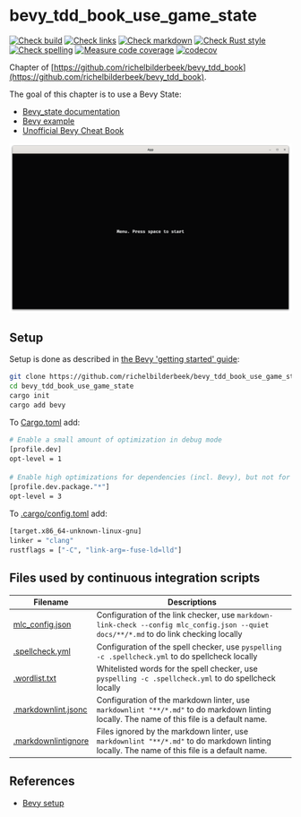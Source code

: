 # bevy_tdd_book_use_game_state

[![Check build](https://github.com/richelbilderbeek/bevy_tdd_book_use_game_state/actions/workflows/check_build.yaml/badge.svg?branch=master)](https://github.com/richelbilderbeek/bevy_tdd_book_use_game_state/actions/workflows/check_build.yaml)
[![Check links](https://github.com/richelbilderbeek/bevy_tdd_book_use_game_state/actions/workflows/check_links.yaml/badge.svg?branch=master)](https://github.com/richelbilderbeek/bevy_tdd_book_use_game_state/actions/workflows/check_links.yaml)
[![Check markdown](https://github.com/richelbilderbeek/bevy_tdd_book_use_game_state/actions/workflows/check_markdown.yaml/badge.svg?branch=master)](https://github.com/richelbilderbeek/bevy_tdd_book_use_game_state/actions/workflows/check_markdown.yaml)
[![Check Rust style](https://github.com/richelbilderbeek/bevy_tdd_book_use_game_state/actions/workflows/check_rust_style.yaml/badge.svg?branch=master)](https://github.com/richelbilderbeek/bevy_tdd_book_use_game_state/actions/workflows/check_rust_style.yaml)
[![Check spelling](https://github.com/richelbilderbeek/bevy_tdd_book_use_game_state/actions/workflows/check_spelling.yaml/badge.svg?branch=master)](https://github.com/richelbilderbeek/bevy_tdd_book_use_game_state/actions/workflows/check_spelling.yaml)
[![Measure code coverage](https://github.com/richelbilderbeek/bevy_tdd_book_use_game_state/actions/workflows/measure_codecov.yaml/badge.svg?branch=master)](https://github.com/richelbilderbeek/bevy_tdd_book_use_game_state/actions/workflows/measure_codecov.yaml)
[![codecov](https://codecov.io/gh/richelbilderbeek/bevy_tdd_book_use_game_state/graph/badge.svg?token=XAVFZYDQKZ)](https://codecov.io/gh/richelbilderbeek/bevy_tdd_book_use_game_state)

Chapter of [https://github.com/richelbilderbeek/bevy_tdd_book](https://github.com/richelbilderbeek/bevy_tdd_book).

The goal of this chapter is to use a Bevy State:

- [Bevy_state documentation](https://github.com/bevyengine/bevy/tree/main/crates/bevy_state)
- [Bevy example](https://github.com/bevyengine/bevy/blob/main/examples/state/states.rs)
- [Unofficial Bevy Cheat Book](https://bevy-cheatbook.github.io/programming/states.html)

![Screenshot of this application](use_game_state.png)

## Setup

Setup is done as described in [the Bevy 'getting started' guide](https://bevyengine.org/learn/quick-start/getting-started/setup/):

```bash
git clone https://github.com/richelbilderbeek/bevy_tdd_book_use_game_state
cd bevy_tdd_book_use_game_state
cargo init
cargo add bevy
```

To [Cargo.toml](Cargo.toml) add:

```bash
# Enable a small amount of optimization in debug mode
[profile.dev]
opt-level = 1

# Enable high optimizations for dependencies (incl. Bevy), but not for our code:
[profile.dev.package."*"]
opt-level = 3
```

To [.cargo/config.toml](.cargo/config.toml) add:

```bash
[target.x86_64-unknown-linux-gnu]
linker = "clang"
rustflags = ["-C", "link-arg=-fuse-ld=lld"]
```

## Files used by continuous integration scripts

Filename                                  |Descriptions
------------------------------------------|--------------------------------------------------------------------------------------------------------------------------------------
[mlc_config.json](mlc_config.json)        |Configuration of the link checker, use `markdown-link-check --config mlc_config.json --quiet docs/**/*.md` to do link checking locally
[.spellcheck.yml](.spellcheck.yml)        |Configuration of the spell checker, use `pyspelling -c .spellcheck.yml` to do spellcheck locally
[.wordlist.txt](.wordlist.txt)            |Whitelisted words for the spell checker, use `pyspelling -c .spellcheck.yml` to do spellcheck locally
[.markdownlint.jsonc](.markdownlint.jsonc)|Configuration of the markdown linter, use `markdownlint "**/*.md"` to do markdown linting locally. The name of this file is a default name.
[.markdownlintignore](.markdownlintignore)|Files ignored by the markdown linter, use `markdownlint "**/*.md"` to do markdown linting locally. The name of this file is a default name.

## References

- [Bevy setup](https://bevyengine.org/learn/quick-start/getting-started/setup/)
